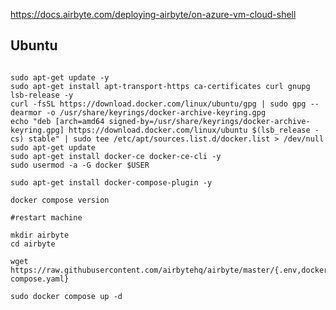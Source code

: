 https://docs.airbyte.com/deploying-airbyte/on-azure-vm-cloud-shell

## Ubuntu

<pre><code>
sudo apt-get update -y
sudo apt-get install apt-transport-https ca-certificates curl gnupg lsb-release -y
curl -fsSL https://download.docker.com/linux/ubuntu/gpg | sudo gpg --dearmor -o /usr/share/keyrings/docker-archive-keyring.gpg
echo "deb [arch=amd64 signed-by=/usr/share/keyrings/docker-archive-keyring.gpg] https://download.docker.com/linux/ubuntu $(lsb_release -cs) stable" | sudo tee /etc/apt/sources.list.d/docker.list > /dev/null
sudo apt-get update
sudo apt-get install docker-ce docker-ce-cli -y
sudo usermod -a -G docker $USER

sudo apt-get install docker-compose-plugin -y

docker compose version

#restart machine

mkdir airbyte
cd airbyte

wget https://raw.githubusercontent.com/airbytehq/airbyte/master/{.env,docker-compose.yaml}

sudo docker compose up -d
</code></pre>